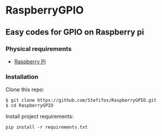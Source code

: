 # RaspberryGPIO
## Easy codes for GPIO on Raspberry pi

### Physical requirements
- [Raspberry Pi](https://www.raspberrypi.org/)
  
### Installation
Clone this repo:
```
$ git clone https://github.com/Stefifox/RaspberryGPIO.git
$ cd RaspberryGPIO
```

Install project requirements:
```
pip install -r requirements.txt
```
